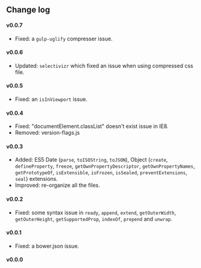 ## Change log

#### v0.0.7
- Fixed: a `gulp-uglify` compresser issue.

#### v0.0.6
- Updated: `selectivizr` which fixed an issue when using compressed css file.

#### v0.0.5
- Fixed: an `isInViewport` issue.

#### v0.0.4
- Fixed: "documentElement.classList" doesn't exist issue in IE8.
- Removed: version-flags.js

#### v0.0.3
- Added: ES5 Date (`parse`, `toISOString`, `toJSON`), Object (`create`, `defineProperty`, `freeze`, `getOwnPropertyDescriptor`, `getOwnPropertyNames`, `getPrototypeOf`, `isExtensible`, `isFrozen`, `isSealed`, `preventExtensions`, `seal`) extensions.
- Improved: re-organize all the files.

#### v0.0.2
- Fixed: some syntax issue in `ready`, `append`, `extend`, `getOuterWidth`, `getOuterHeight`, `getSupportedProp`, `indexOf`, `prepend` and `unwrap`.

#### v0.0.1
- Fixed: a bower.json issue.

#### v0.0.0